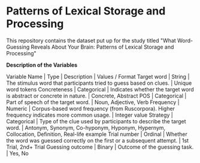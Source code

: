 # Patterns of Lexical Storage and Processing
This repository contains the dataset put up for the study titled "What Word-Guessing Reveals About Your Brain: Patterns of Lexical Storage and Processing" 

**Description of the Variables**

Variable Name | Type | Description | Values / Format
Target word | String | The stimulus word that participants tried to guess based on clues. | Unique word tokens
Concreteness | Categorical | Indicates whether the target word is abstract or concrete in nature. | Concrete, Abstract
POS | Categorical | Part of speech of the target word. | Noun, Adjective, Verb
Frequency | Numeric | Corpus-based word frequency (from Ruscorpora). Higher frequency indicates more common usage. | Integer value
Strategy | Categorical | Type of the clue used by participants to describe the target word. | Antonym, Synonym, Co-hyponym, Hyponym, Hypernym, Collocation, Definition, Real-life example
Trial number | Ordinal | Whether the word was guessed correctly on the first or a subsequent attempt. | 1st Trial, 2nd+ Trial
Guessing outcome | Binary | Outcome of the guessing task. | Yes, No

